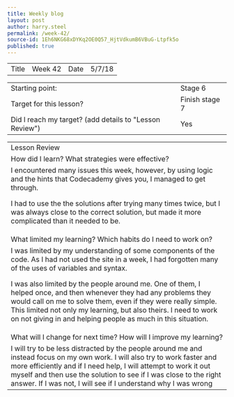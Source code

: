 ```yaml
---
title: Weekly blog
layout: post
author: harry.steel
permalink: /week-42/
source-id: 1Eh6NKG68xDYKq2OE0Q57_HjtVdkumB6VBuG-Ltpfk5o
published: true
---
```

<table>
  <tr>
    <td>Title</td>
    <td>Week 42</td>
    <td>Date</td>
    <td>5/7/18</td>
  </tr>
</table>


<table>
  <tr>
    <td>Starting point:</td>
    <td>Stage 6</td>
  </tr>
  <tr>
    <td>Target for this lesson?</td>
    <td>Finish stage 7</td>
  </tr>
  <tr>
    <td>Did I reach my target? 
(add details to "Lesson Review")</td>
    <td>Yes</td>
  </tr>
</table>


<table>
  <tr>
    <td>Lesson Review</td>
  </tr>
  <tr>
    <td>How did I learn? What strategies were effective? </td>
  </tr>
  <tr>
    <td>I encountered many issues this week, however, by using logic and the hints that Codecademy gives you, I managed to get through.

I had to use the the solutions after trying many times twice, but I was always close to the correct solution, but made it more complicated than it needed to be. 


</td>
  </tr>
  <tr>
    <td>What limited my learning? Which habits do I need to work on? </td>
  </tr>
  <tr>
    <td>I was limited by my understanding of some components of the code. As I had not used the site in a week, I had forgotten many of the uses of variables and syntax.

I was also limited by  the people around me. One of them, I helped once, and then whenever they had any problems they would call on me to solve them, even if they were really simple. This limited not only my learning, but also theirs. I need to work on not giving in and helping people as much in this situation.</td>
  </tr>
  <tr>
    <td>What will I change for next time? How will I improve my learning?</td>
  </tr>
  <tr>
    <td>I will try to be less distracted by the people around me and instead focus on my own work. I will also try to work faster and more efficiently and if I need help, I will attempt to work it out myself and then use the solution to see if I was close to the right answer. If I was not, I will see if I understand why I was wrong</td>
  </tr>
</table>


